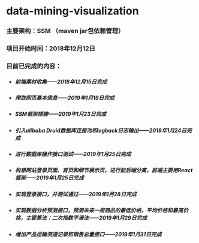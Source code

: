 # data-mining-visualization
### 主要架构：SSM （maven jar包依赖管理）
### 项目开始时间：2018年12月12日
### 目前已完成的内容：
+ ##### 前端素材收集——2018年12月15日完成 
+ ##### 爬取网页基本信息——2019年1月19日完成
+ ##### SSM框架搭建——2019年1月23日完成
+ ##### 引入alibaba Druid数据库连接池和logback日志输出——2019年1月24日完成
+ ##### 进行数据库操作接口测试——2019年1月25日完成
+ ##### 构想网站登录页面、首页和细节展示页，进行前后端分离，前端主要用React框架——2019年1月25日完成
+ ##### 实现登录接口，并测试通过——2019年1月28日完成
+ ##### 实现数据分析预测接口，预测未来一周商品的最低价格，平均价格和最高价格，主要算法：二次指数平滑法——2019年1月29日完成
+ ##### 增加产品运输流通记录和销售总量接口——2019年1月31日完成